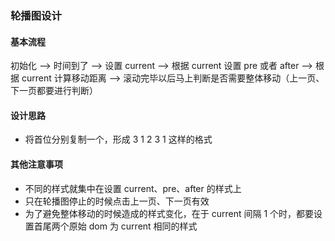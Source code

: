 ### 轮播图设计

#### 基本流程

初始化 --> 时间到了 --> 设置 current --> 根据 current 设置 pre 或者 after --> 根据 current 计算移动距离 --> 滚动完毕以后马上判断是否需要整体移动（上一页、下一页都要进行判断）

#### 设计思路

- 将首位分别复制一个，形成 3 1 2 3 1 这样的格式

#### 其他注意事项

- 不同的样式就集中在设置 current、pre、after 的样式上
- 只在轮播图停止的时候点击上一页、下一页有效
- 为了避免整体移动的时候造成的样式变化，在于 current 间隔 1 个时，都要设置首尾两个原始 dom 为 current 相同的样式
